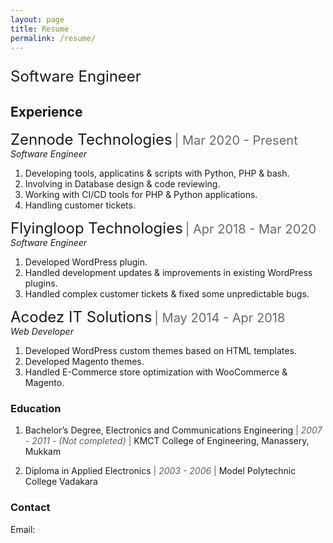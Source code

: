 ```yaml
---
layout: page
title: Resume
permalink: /resume/
---
```


<p style="font-size:1.5rem">Software Engineer</p>

## Experience

<span style="font-size:1.5rem">Zennode Technologies</span> <span style="font-size:1.25rem; color:#6a6a6a">| Mar 2020 - Present</span><br><i>Software Engineer</i>

1. Developing tools, applicatins & scripts with Python, PHP & bash.
2. Involving in Database design & code reviewing.
3. Working with CI/CD tools for PHP & Python applications.
4. Handling customer tickets.

<p><span style="font-size:1.5rem">Flyingloop Technologies</span> <span style="font-size:1.25rem; color:#6a6a6a">| Apr 2018 - Mar 2020</span><br><i>Software Engineer</i></p>

1. Developed WordPress plugin. 
2. Handled development updates & improvements in existing WordPress plugins.
3. Handled complex customer tickets & fixed some unpredictable bugs.


<p><span style="font-size:1.5rem">Acodez IT Solutions</span> <span style="font-size:1.25rem; color:#6a6a6a">| May 2014 - Apr 2018</span><br><i>Web Developer</i></p>

1. Developed WordPress custom themes based on HTML templates. 
2. Developed Magento themes.
3. Handled E-Commerce store optimization with WooCommerce & Magento.

### Education

1. Bachelor’s Degree, Electronics and Communications Engineering <span style="opacity:0.7">| <i>2007 - 2011 - (Not completed)</i> | </span>
KMCT College of Engineering, Manassery, Mukkam

2. Diploma in Applied Electronics <span style="opacity:0.7">| <i>2003 - 2006</i> | </span>
Model Polytechnic College Vadakara


### Contact

Email: <span id="my-email"></span>

<script>
  var parts = ["hello", "sarathlal", "com", "&#46;", "&#64;"];
  var email = parts[0] + parts[4] + parts[1] + parts[3] + parts[2];
  var email_tag = "<a href=" + "mail" + "to:" + email + ">" + email + "</a>";
  document.getElementById("my-email").innerHTML=email_tag;
</script>
